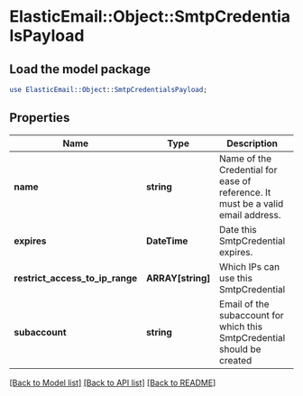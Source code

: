 # ElasticEmail::Object::SmtpCredentialsPayload

## Load the model package
```perl
use ElasticEmail::Object::SmtpCredentialsPayload;
```

## Properties
Name | Type | Description | Notes
------------ | ------------- | ------------- | -------------
**name** | **string** | Name of the Credential for ease of reference. It must be a valid email address. | [optional] 
**expires** | **DateTime** | Date this SmtpCredential expires. | [optional] 
**restrict_access_to_ip_range** | **ARRAY[string]** | Which IPs can use this SmtpCredential | [optional] 
**subaccount** | **string** | Email of the subaccount for which this SmtpCredential should be created | [optional] 

[[Back to Model list]](../README.md#documentation-for-models) [[Back to API list]](../README.md#documentation-for-api-endpoints) [[Back to README]](../README.md)


